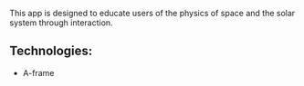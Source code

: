 This app is designed to educate users of the physics of space and the solar system through interaction.

## Technologies:
 - A-frame
